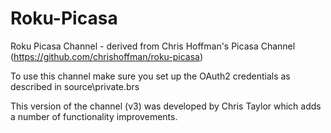 # Roku-Picasa
Roku Picasa Channel - derived from Chris Hoffman's Picasa Channel (https://github.com/chrishoffman/roku-picasa)

To use this channel make sure you set up the OAuth2 credentials as described in source\private.brs

This version of the channel (v3) was developed by Chris Taylor which adds a number of functionality improvements.
